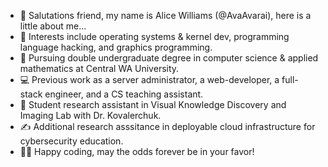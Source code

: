 - 👋 Salutations friend, my name is Alice Williams (@AvaAvarai), here is a little about me...
- 👀 Interests include operating systems & kernel dev, programming language hacking, and graphics programming.
- 🌱 Pursuing double undergraduate degree in computer science & applied mathematics at Central WA University.
- :computer: Previous work as a server administrator, a web-developer, a full-stack engineer, and a CS teaching assistant.
- :microscope: Student research assistant in Visual Knowledge Discovery and Imaging Lab with Dr. Kovalerchuk.
- :writing_hand: Additional research asssitance in deployable cloud infrastructure for cybersecurity education.
- :woman_technologist: Happy coding, may the odds forever be in your favor!
